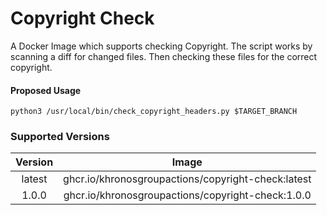 # Copyright Check

A Docker Image which supports checking Copyright. The script works by scanning a diff for changed files. Then checking these files for the correct copyright.

#### Proposed Usage

```
python3 /usr/local/bin/check_copyright_headers.py $TARGET_BRANCH
```


### Supported Versions

| Version |                       Image                        |
| :-----: | :------------------------------------------------: |
| latest  | ghcr.io/khronosgroupactions/copyright-check:latest |
|  1.0.0  | ghcr.io/khronosgroupactions/copyright-check:1.0.0  |